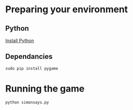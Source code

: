 # Preparing your environment
## Python
[Install Python](https://www.python.org/downloads/)
## Dependancies
```shell
sudo pip install pygame
```
# Running the game
```shell
python simonsays.py
```
